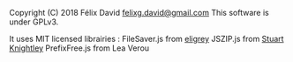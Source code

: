 Copyright (C) 2018 Félix David <felixg.david@gmail.com>
This software is under GPLv3.

It uses MIT licensed librairies :
FileSaver.js from [eligrey](http://purl.eligrey.com)
JSZIP.js from [Stuart Knightley](http://stuartk.com)
PrefixFree.js from Lea Verou
